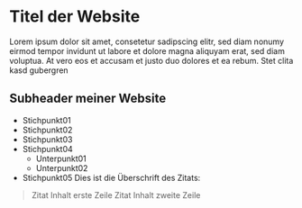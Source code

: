 # Titel der Website
Lorem ipsum dolor sit amet, consetetur sadipscing elitr, sed diam nonumy eirmod tempor invidunt ut labore et dolore magna aliquyam erat, sed diam voluptua. At vero eos et accusam et justo duo dolores et ea rebum. Stet clita kasd gubergren
## Subheader meiner Website
* Stichpunkt01
* Stichpunkt02
* Stichpunkt03
* Stichpunkt04
	* Unterpunkt01
	* Unterpunkt02
* Stichpunkt05
Dies ist die Überschrift des Zitats:
> Zitat Inhalt erste Zeile
> Zitat Inhalt zweite Zeile


